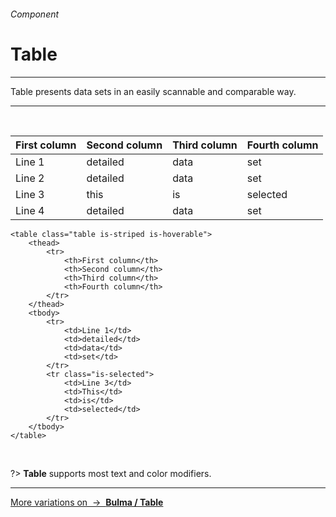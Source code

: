 <h6 class="subtitle is-6 is-uppercase has-text-grey">Component</h6><h1 class="title is-1 is-family-secondary">Table</h1>
<hr class="is-visible is-size-3">
<p class="subtitle is-5 is-family-secondary">
    <span class="has-text-weight-semibold">Table</span> presents data sets in an easily scannable and comparable way.
</p>
<hr class="is-visible is-size-3"><br>

<div class="box is-well is-large is-marginless">
    <table class="table is-striped is-hoverable">
        <thead>
            <tr>
                <th>First column</th>
                <th>Second column</th>
                <th>Third column</th>
                <th>Fourth column</th>
            </tr>
        </thead>
        <tbody>
            <tr>
                <td>Line 1</td>
                <td>detailed</td>
                <td>data</td>
                <td>set</td>
            </tr>
            <tr>
                <td>Line 2</td>
                <td>detailed</td>
                <td>data</td>
                <td>set</td>
            </tr>
            <tr class="is-selected">
                <td>Line 3</td>
                <td>this</td>
                <td>is</td>
                <td>selected</td>
            </tr>
            <tr>
                <td>Line 4</td>
                <td>detailed</td>
                <td>data</td>
                <td>set</td>
            </tr>
        </tbody>
    </table>
</div>

    <table class="table is-striped is-hoverable">
        <thead>
            <tr>
                <th>First column</th>
                <th>Second column</th>
                <th>Third column</th>
                <th>Fourth column</th>
            </tr>
        </thead>
        <tbody>
            <tr>
                <td>Line 1</td>
                <td>detailed</td>
                <td>data</td>
                <td>set</td>
            </tr>
            <tr class="is-selected">
                <td>Line 3</td>
                <td>This</td>
                <td>is</td>
                <td>selected</td>
            </tr>
        </tbody>
    </table>
<br>

?> **Table** supports most text and color modifiers.

<hr>

<a href="http://bulma.io/documentation/elements/table/" target="blank" class="box is-bordered">
    More variations on &nbsp;→&nbsp; <strong class="has-text-primary">Bulma / Table</strong>
</a>
